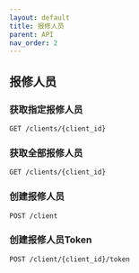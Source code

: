 ```yaml
---
layout: default
title: 报修人员
parent: API
nav_order: 2
---
```


## 报修人员



### 获取指定报修人员

```
GET /clients/{client_id}
```



### 获取全部报修人员

```
GET /clients/{client_id}
```



### 创建报修人员

```
POST /client
```



### 创建报修人员Token

```
POST /client/{client_id}/token
```

